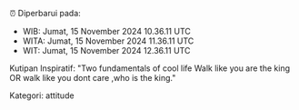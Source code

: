 ⏰ Diperbarui pada:
- WIB: Jumat, 15 November 2024 10.36.11 UTC
- WITA: Jumat, 15 November 2024 11.36.11 UTC
- WIT: Jumat, 15 November 2024 12.36.11 UTC

Kutipan Inspiratif:
"Two fundamentals of cool life  Walk like you are the king OR walk like you dont care ,who is the king."


Kategori: attitude

